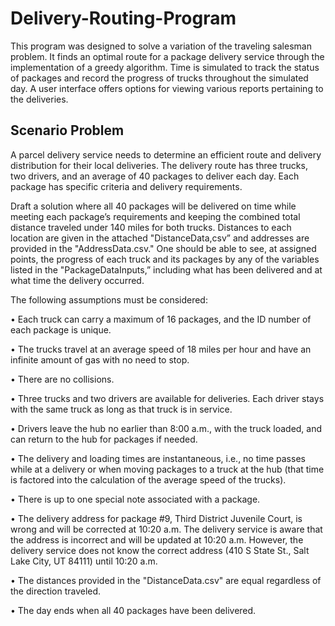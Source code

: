 # Delivery-Routing-Program
This program was designed to solve a variation of the traveling salesman problem. It finds an optimal route for a package delivery service through the implementation of a greedy algorithm. Time is simulated to track the status of packages and record the progress of trucks throughout the simulated day. A user interface offers options for viewing various reports pertaining to the deliveries. 

## Scenario Problem
A parcel delivery service needs to determine an efficient route and delivery distribution for their local deliveries. The delivery route has three trucks, two drivers, and an average of 40 packages to deliver each day. Each package has specific criteria and delivery requirements.

Draft a solution where all 40 packages will be delivered on time while meeting each package’s requirements and keeping the combined total distance traveled under 140 miles for both trucks. Distances to each location are given in the attached "DistanceData,csv” and addresses are provided in the "AddressData.csv." One should be able to see, at assigned points, the progress of each truck and its packages by any of the variables listed in the "PackageDataInputs,” including what has been delivered and at what time the delivery occurred.

The following assumptions must be considered:

•   Each truck can carry a maximum of 16 packages, and the ID number of each package is unique.

•   The trucks travel at an average speed of 18 miles per hour and have an infinite amount of gas with no need to stop.

•   There are no collisions.

•   Three trucks and two drivers are available for deliveries. Each driver stays with the same truck as long as that truck is in service.

•   Drivers leave the hub no earlier than 8:00 a.m., with the truck loaded, and can return to the hub for packages if needed. 

•   The delivery and loading times are instantaneous, i.e., no time passes while at a delivery or when moving packages to a truck at the hub (that time is factored into the calculation of the average speed of the trucks).

•   There is up to one special note associated with a package.

•   The delivery address for package #9, Third District Juvenile Court, is wrong and will be corrected at 10:20 a.m. The delivery service is aware that the address is incorrect and will be updated at 10:20 a.m. However, the delivery service does not know the correct address (410 S State St., Salt Lake City, UT 84111) until 10:20 a.m.

•   The distances provided in the "DistanceData.csv" are equal regardless of the direction traveled.

•   The day ends when all 40 packages have been delivered.

